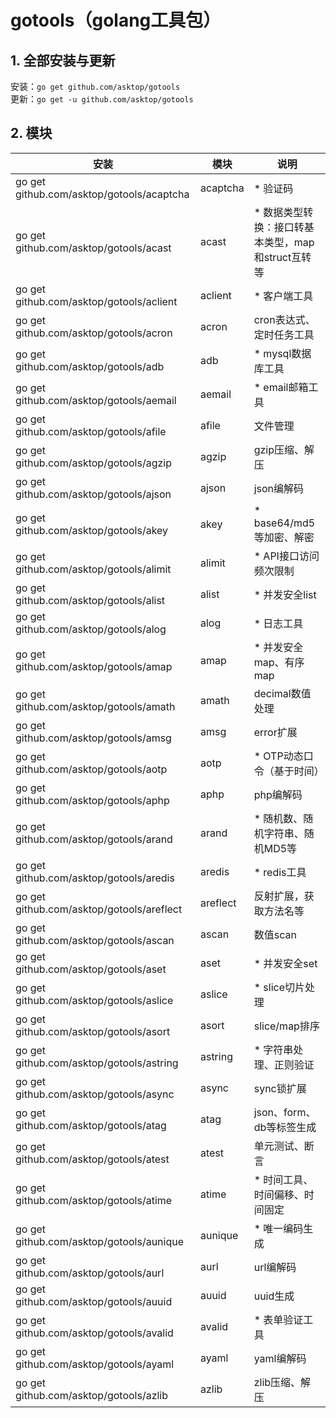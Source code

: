 # gotools（golang工具包）

## 1. 全部安装与更新

安装：`go get github.com/asktop/gotools`  
更新：`go get -u github.com/asktop/gotools`

## 2. 模块
| 安装 | 模块 | 说明 |
| --- | --- | --- |
| go get github.com/asktop/gotools/acaptcha | acaptcha | * 验证码 |
| go get github.com/asktop/gotools/acast    | acast    | * 数据类型转换：接口转基本类型，map和struct互转等 |
| go get github.com/asktop/gotools/aclient  | aclient  | * 客户端工具 |
| go get github.com/asktop/gotools/acron    | acron    | cron表达式、定时任务工具 |
| go get github.com/asktop/gotools/adb      | adb      | * mysql数据库工具 |
| go get github.com/asktop/gotools/aemail   | aemail   | * email邮箱工具 |
| go get github.com/asktop/gotools/afile    | afile    | 文件管理 |
| go get github.com/asktop/gotools/agzip    | agzip    | gzip压缩、解压 |
| go get github.com/asktop/gotools/ajson    | ajson    | json编解码 |
| go get github.com/asktop/gotools/akey     | akey     | * base64/md5等加密、解密 |
| go get github.com/asktop/gotools/alimit   | alimit   | * API接口访问频次限制 |
| go get github.com/asktop/gotools/alist    | alist    | * 并发安全list |
| go get github.com/asktop/gotools/alog     | alog     | * 日志工具 |
| go get github.com/asktop/gotools/amap     | amap     | * 并发安全map、有序map |
| go get github.com/asktop/gotools/amath    | amath    | decimal数值处理 |
| go get github.com/asktop/gotools/amsg     | amsg     | error扩展 |
| go get github.com/asktop/gotools/aotp     | aotp     | * OTP动态口令（基于时间） |
| go get github.com/asktop/gotools/aphp     | aphp     | php编解码 |
| go get github.com/asktop/gotools/arand    | arand    | * 随机数、随机字符串、随机MD5等 |
| go get github.com/asktop/gotools/aredis   | aredis   | * redis工具 |
| go get github.com/asktop/gotools/areflect | areflect | 反射扩展，获取方法名等 |
| go get github.com/asktop/gotools/ascan    | ascan    | 数值scan |
| go get github.com/asktop/gotools/aset     | aset     | * 并发安全set |
| go get github.com/asktop/gotools/aslice   | aslice   | * slice切片处理 |
| go get github.com/asktop/gotools/asort    | asort    | slice/map排序 |
| go get github.com/asktop/gotools/astring  | astring  | * 字符串处理、正则验证 |
| go get github.com/asktop/gotools/async    | async    | sync锁扩展 |
| go get github.com/asktop/gotools/atag     | atag     | json、form、db等标签生成 |
| go get github.com/asktop/gotools/atest    | atest    | 单元测试、断言 |
| go get github.com/asktop/gotools/atime    | atime    | * 时间工具、时间偏移、时间固定 |
| go get github.com/asktop/gotools/aunique  | aunique  | * 唯一编码生成 |
| go get github.com/asktop/gotools/aurl     | aurl     | url编解码 |
| go get github.com/asktop/gotools/auuid    | auuid    | uuid生成 |
| go get github.com/asktop/gotools/avalid   | avalid   | * 表单验证工具 |
| go get github.com/asktop/gotools/ayaml    | ayaml    | yaml编解码 |
| go get github.com/asktop/gotools/azlib    | azlib    | zlib压缩、解压 |
